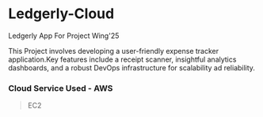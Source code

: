 # Ledgerly-Cloud
Ledgerly App For Project Wing'25

This Project involves developing a user-friendly expense tracker application.Key features include a receipt scanner, insightful analytics dashboards, and a robust DevOps infrastructure for scalability ad reliability.

### Cloud Service Used - AWS
> EC2 
